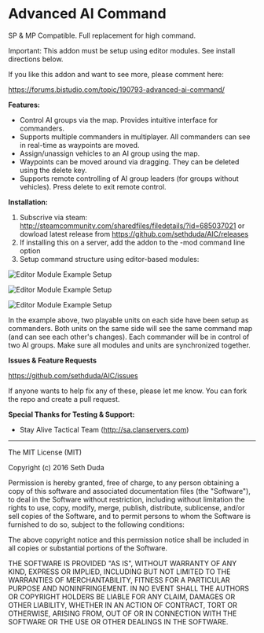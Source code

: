 # Advanced AI Command

SP & MP Compatible. Full replacement for high command.

Important: This addon must be setup using editor modules. See install directions below. 

If you like this addon and want to see more, please comment here:

https://forums.bistudio.com/topic/190793-advanced-ai-command/

**Features:**

 - Control AI groups via the map. Provides intuitive interface for commanders.
 - Supports multiple commanders in multiplayer. All commanders can see in real-time as waypoints are moved.
 - Assign/unassign vehicles to an AI group using the map.
 - Waypoints can be moved around via dragging. They can be deleted using the delete key.
 - Supports remote controlling of AI group leaders (for groups without vehicles). Press delete to exit remote control.

**Installation:**

1. Subscrive via steam: http://steamcommunity.com/sharedfiles/filedetails/?id=685037021 or dowload latest release from https://github.com/sethduda/AIC/releases
2. If installing this on a server, add the addon to the -mod command line option
3. Setup command structure using editor-based modules:

![Editor Module Example Setup](https://raw.githubusercontent.com/sethduda/AIC/master/moduleExample1.jpg)


![Editor Module Example Setup](https://raw.githubusercontent.com/sethduda/AIC/master/moduleExample2.jpg)


![Editor Module Example Setup](https://raw.githubusercontent.com/sethduda/AIC/master/moduleExample3.jpg)

In the example above, two playable units on each side have been setup as commanders. Both units on the same side will see the same command map (and can see each other's changes). Each commander will be in control of two AI groups. Make sure all modules and units are synchronized together.

**Issues & Feature Requests**

https://github.com/sethduda/AIC/issues 

If anyone wants to help fix any of these, please let me know. You can fork the repo and create a pull request. 

**Special Thanks for Testing & Support:**

- Stay Alive Tactical Team (http://sa.clanservers.com) 

---

The MIT License (MIT)

Copyright (c) 2016 Seth Duda

Permission is hereby granted, free of charge, to any person obtaining a copy of this software and associated documentation files (the "Software"), to deal in the Software without restriction, including without limitation the rights to use, copy, modify, merge, publish, distribute, sublicense, and/or sell copies of the Software, and to permit persons to whom the Software is furnished to do so, subject to the following conditions:

The above copyright notice and this permission notice shall be included in all copies or substantial portions of the Software.

THE SOFTWARE IS PROVIDED "AS IS", WITHOUT WARRANTY OF ANY KIND, EXPRESS OR IMPLIED, INCLUDING BUT NOT LIMITED TO THE WARRANTIES OF MERCHANTABILITY, FITNESS FOR A PARTICULAR PURPOSE AND NONINFRINGEMENT. IN NO EVENT SHALL THE AUTHORS OR COPYRIGHT HOLDERS BE LIABLE FOR ANY CLAIM, DAMAGES OR OTHER LIABILITY, WHETHER IN AN ACTION OF CONTRACT, TORT OR OTHERWISE, ARISING FROM, OUT OF OR IN CONNECTION WITH THE SOFTWARE OR THE USE OR OTHER DEALINGS IN THE SOFTWARE.
